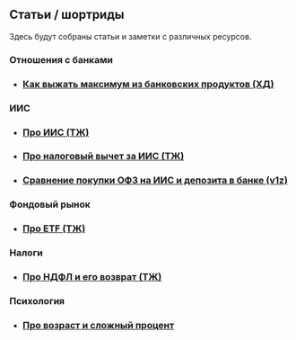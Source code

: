 ## Статьи / шортриды
Здесь будут собраны статьи и заметки с различных ресурсов.

### Отношения с банками

- ### [Как выжать максимум из банковских продуктов (ХД)](http://hranidengi.ru/finansovaya-gramotnost-ot-hranidengi-vozmi-ot-banka-vsyo/)

### ИИС

- ### [Про ИИС (ТЖ)](https://journal.tinkoff.ru/iis/)

- ### [Про налоговый вычет за ИИС (ТЖ)](https://journal.tinkoff.ru/iis-instrukcia/)

- ### [Сравнение покупки ОФЗ на ИИС и депозита в банке (v1z)](https://github.com/v1z/financial-notes/blob/master/shorts/mine/iis.md)

### Фондовый рынок

- ### [Про ETF (ТЖ)](https://journal.tinkoff.ru/etfs/)

### Налоги

- ### [Про НДФЛ и его возврат (ТЖ)](https://journal.tinkoff.ru/ndfl-i-vychety/)

### Психология

- ### [Про возраст и сложный процент](https://github.com/v1z/financial-notes/blob/master/shorts/mine/age.md)